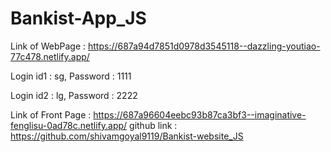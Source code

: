 # Bankist-App_JS

Link of WebPage : https://687a94d7851d0978d3545118--dazzling-youtiao-77c478.netlify.app/

Login id1 : sg, 
Password : 1111

Login id2 : lg, 
Password : 2222

Link of Front Page : https://687a96604eebc93b87ca3bf3--imaginative-fenglisu-0ad78c.netlify.app/
github link : https://github.com/shivamgoyal9119/Bankist-website_JS
